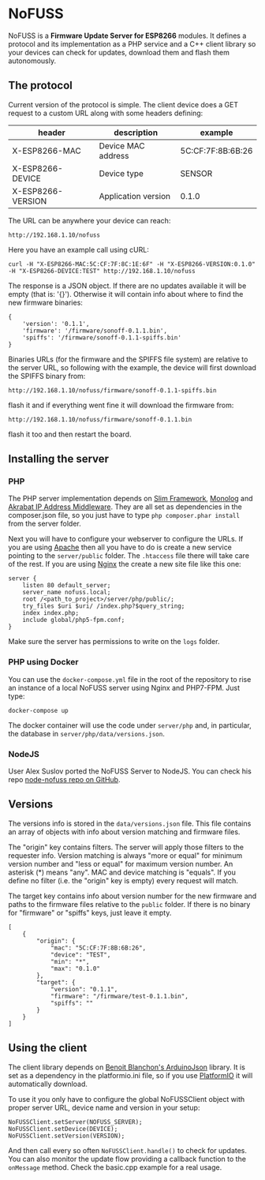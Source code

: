 # NoFUSS

NoFUSS is a **Firmware Update Server for ESP8266** modules. It defines a protocol and its implementation as a PHP service and a C++ client library so your devices can check for updates, download them and flash them autonomously.

## The protocol

Current version of the protocol is simple. The client device does a GET request to a custom URL along with some headers defining:

|header|description|example|
|-|-|-|
|X-ESP8266-MAC|Device MAC address|5C:CF:7F:8B:6B:26|
|X-ESP8266-DEVICE|Device type|SENSOR|
|X-ESP8266-VERSION|Application version|0.1.0|

The URL can be anywhere your device can reach:

```
http://192.168.1.10/nofuss
```

Here you have an example call using cURL:

```
curl -H "X-ESP8266-MAC:5C:CF:7F:8C:1E:6F" -H "X-ESP8266-VERSION:0.1.0" -H "X-ESP8266-DEVICE:TEST" http://192.168.1.10/nofuss
```

The response is a JSON object. If there are no updates available it will be
empty (that is: '{}'). Otherwise it will contain info about where to find the new firmware binaries:

```
{
    'version': '0.1.1',
    'firmware': '/firmware/sonoff-0.1.1.bin',
    'spiffs': '/firmware/sonoff-0.1.1-spiffs.bin'
}
```

Binaries URLs (for the firmware and the SPIFFS file system) are relative to the server URL, so following with the example, the device will first download the SPIFFS binary from:

```
http://192.168.1.10/nofuss/firmware/sonoff-0.1.1-spiffs.bin
```

flash it and if everything went fine it will download the firmware from:

```
http://192.168.1.10/nofuss/firmware/sonoff-0.1.1.bin
```

flash it too and then restart the board.

## Installing the server

### PHP

The PHP server implementation depends on [Slim Framework][3], [Monolog][4] and [Akrabat IP Address Middleware][5]. They are all set as dependencies in the composer.json file, so you just have to type `php composer.phar install` from the server folder.

Next you will have to configure your webserver to configure the URLs. If you are using [Apache][6] then all you have to do is create a new service pointing to the ```server/public``` folder. The ```.htaccess``` file there will take care of the rest. If you are using [Nginx][7] the create a new site file like this one:

```
server {
	listen 80 default_server;
	server_name nofuss.local;
	root /<path_to_project>/server/php/public/;
	try_files $uri $uri/ /index.php?$query_string;
	index index.php;
	include global/php5-fpm.conf;
}
```

Make sure the server has permissions to write on the ```logs``` folder.

### PHP using Docker

You can use the `docker-compose.yml` file in the root of the repository to rise an instance of a local NoFUSS server using Nginx and PHP7-FPM. Just type:

```
docker-compose up
```

The docker container will use the code under `server/php` and, in particular, the database in `server/php/data/versions.json`.

### NodeJS

User Alex Suslov ported the NoFUSS Server to NodeJS. You can check his repo [node-nofuss repo on GitHub](https://github.com/alexsuslov/node-nofuss).

## Versions

The versions info is stored in the ```data/versions.json``` file. This file contains an array of objects with info about version matching and firmware files.

The "origin" key contains filters. The server will apply those filters to the requester info. Version matching is always "more or equal" for minimum version number and "less or equal" for maximum version number. An asterisk (\*) means "any". MAC and device matching is "equals". If you define no filter (i.e. the "origin" key is empty) every request will match.

The target key contains info about version number for the new firmware and paths to the firmware files relative to the ```public``` folder. If there is no binary for "firmware" or "spiffs" keys, just leave it empty.

```
[
    {
        "origin": {
            "mac": "5C:CF:7F:8B:6B:26",
            "device": "TEST",
            "min": "*",
            "max": "0.1.0"
        },
        "target": {
            "version": "0.1.1",
            "firmware": "/firmware/test-0.1.1.bin",
            "spiffs": ""
        }
    }
]
```

## Using the client

The client library depends on [Benoit Blanchon's ArduinoJson][1] library. It is set as a dependency in the platformio.ini file, so if you use  [PlatformIO][2] it will automatically download.

To use it you only have to configure the global NoFUSSClient object with proper server URL, device name and version in your setup:

```
NoFUSSClient.setServer(NOFUSS_SERVER);
NoFUSSClient.setDevice(DEVICE);
NoFUSSClient.setVersion(VERSION);
```

And then call every so often ```NoFUSSClient.handle()``` to check for updates. You can also monitor the update flow providing a callback function to the ```onMessage``` method. Check the basic.cpp example for a real usage.

[1]: https://github.com/bblanchon/ArduinoJson
[2]: https://platformio.org
[3]: http://www.slimframework.com/
[4]: https://github.com/Seldaek/monolog
[5]: https://github.com/akrabat/rka-ip-address-middleware
[6]: https://httpd.apache.org/
[7]: https://nginx.org/
